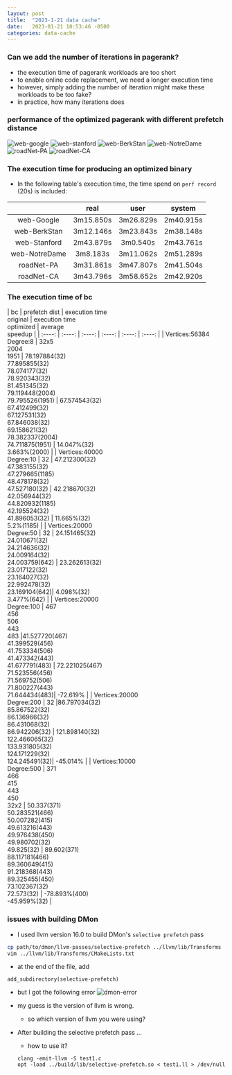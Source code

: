 ```yaml
---
layout: post
title:  "2023-1-21 data cache"
date:   2023-01-21 10:53:46 -0500
categories: data-cache 
---
```

### Can we add the number of iterations in pagerank?
- the execution time of pagerank workloads are too short
- to enable online code replacement, we need a longer execution time
- however, simply adding the number of iteration might make these workloads to be too fake?
- in practice, how many iterations does 

### performance of the optimized pagerank with different prefetch distance
![web-google](/assets/2023-01-21/web-Google.png) 
![web-stanford](/assets/2023-01-21/web-stanford.png) 
![web-BerkStan](/assets/2023-01-21/web-BerkStan.png) 
![web-NotreDame](/assets/2023-01-21/web-NotreDame.png) 
![roadNet-PA](/assets/2023-01-21/roadNet-PA.png) 
![roadNet-CA](/assets/2023-01-21/roadNet-CA.png) 

### The execution time for producing an optimized binary 
- In the following table's execution time, the time spend on `perf record` (20s) is included:

|      | real | user | system | 
| :----: |:----:|   :----:| :----: | 
| web-Google  |  3m15.850s| 3m26.829s | 2m40.915s | 
| web-BerkStan | 3m12.146s | 3m23.843s | 2m38.148s |
| web-Stanford | 2m43.879s | 3m0.540s | 2m43.761s |
| web-NotreDame| 3m8.183s | 3m11.062s | 2m51.289s |
| roadNet-PA | 3m31.861s | 3m47.807s | 2m41.504s |
| roadNet-CA | 3m43.796s | 3m58.652s | 2m42.920s |

### The execution time of bc

|    bc   | prefetch dist | execution time <br> original | execution time <br> optimized | average<br> speedup | 
| :----:        |    :----:							|   :----:			| :----: | :----: |  :----: |
| Vertices:56384<br> Degree:8  |     32x5<br>2004<br>1951   | 78.197884(32)<br>77.895855(32)<br>78.074177(32)<br>78.920343(32)<br>81.451345(32)<br>79.119448(2004)<br>79.795526(1951) | 67.574543(32)<br>67.412499(32)<br>67.127531(32)<br>67.846038(32)<br>69.158621(32)<br>78.382337(2004)<br>74.711875(1951) | 14.047%(32)<br>3.663%(2000) |
| Vertices:40000<br> Degree:10  |   32   | 47.212300(32)<br>47.383155(32)<br>47.279665(1185)<br>48.478178(32)<br>47.527180(32) | 42.218670(32)<br>42.056944(32)<br>44.820932(1185)<br>42.195524(32)<br>41.896053(32) | 11.665%(32)<br>5.2%(1185) |
| Vertices:20000<br> Degree:50  |    32   | 24.151465(32)<br>24.010671(32)<br>24.214636(32)<br>24.009164(32)<br>24.003759(642) | 23.262613(32)<br>23.017122(32)<br>23.164027(32)<br>22.992478(32)<br>23.169104(642)| 4.098%(32)<br>3.477%(642) |
| Vertices:20000<br> Degree:100  |   467<br>456<br>506<br>443<br>483   |41.527720(467)<br>41.399529(456)<br>41.753334(506)<br>41.473342(443)<br>41.677791(483) | 72.221025(467)<br>71.523556(456)<br>71.569752(506)<br>71.800227(443)<br>71.644434(483)| -72.619% |
 | Vertices:20000<br> Degree:200  |  32   |86.797034(32)<br>85.867522(32)<br>86.136966(32)<br>86.431068(32)<br>86.942206(32) | 121.898140(32)<br>122.466065(32)<br>133.931805(32)<br>124.171229(32)<br>124.245491(32)| -45.014% |
| Vertices:10000<br> Degree:500  |   371<br>466<br>415<br>443<br>450<br>32x2   | 50.337(371)<br>50.283521(466)<br>50.007282(415)<br>49.613216(443)<br>49.976438(450)<br>49.980702(32)<br>49.825(32) | 89.602(371)<br>88.117181(466)<br>89.360649(415)<br>91.218368(443)<br>89.325455(450)<br>73.102367(32)<br>72.573(32) |  -78.893%(400)<br>-45.959%(32) |

### issues with building DMon
- I used llvm version 16.0 to build DMon's `selective prefetch` pass
```bash
cp path/to/dmon/llvm-passes/selective-prefetch ../llvm/lib/Transforms
vim ../llvm/lib/Transforms/CMakeLists.txt 
```
- at the end of the file, add 
```
add_subdirectory(selective-prefetch)
```
- but I got the following error
![dmon-error](/assets/2023-01-21/dmon-error.png)

- my guess is the version of llvm is wrong. 
    + so which version of llvm you were using?

- After building the selective prefetch pass ...
    + how to use it?
    ```
    clang -emit-llvm -S test1.c
    opt -load ../build/lib/selective-prefetch.so < test1.ll > /dev/null
    ```



